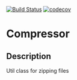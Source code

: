 [![Build Status](https://travis-ci.org/TheDioniz/Zipper.svg?branch=master)](https://travis-ci.org/TheDioniz/Zipper) [![codecov](https://codecov.io/gh/TheDioniz/Zipper/branch/master/graph/badge.svg)](https://codecov.io/gh/TheDioniz/Zipper)

# Compressor

## Description

Util class for zipping files
